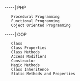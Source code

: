 -----| PHP 

       Procedural Programming 
       Functional Programming 
       Object Oriented Programming 

-----| OOP

       Class
       Class Properties
       Class Methods
       Access Modifiers
       Constructor 
       Magic Methods
       Class Inheritence
       Static Methods and Properties